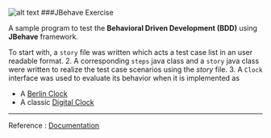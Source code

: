 ![alt text](https://jbehave.org/images/jbehave-logo.png)
###JBehave Exercise 

A sample program to test the **Behavioral Driven Development (BDD)** using **JBehave** framework. 

 To start with, a `story` file was written which acts a test case list in an user readable format.
2. A corresponding `steps` java class and a `story` java class were written to realize the test case scenarios using the _story_ file.
3. A `Clock` interface was used to evaluate its behavior when it is implemented as 
  * A [Berlin Clock](https://en.wikipedia.org/wiki/Mengenlehreuhr)
  * A classic [Digital Clock](https://en.wikipedia.org/wiki/Digital_clock)

***
Reference : [Documentation](https://jbehave.org/)